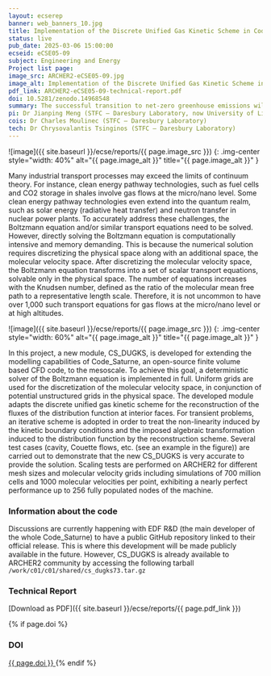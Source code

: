 ```yaml
---
layout: ecserep
banner: web_banners_10.jpg
title: Implementation of the Discrete Unified Gas Kinetic Scheme in Code_Saturne targeting Exascale 
status: live
pub_date: 2025-03-06 15:00:00
ecseid: eCSE05-09
subject: Engineering and Energy
Project list page:
image_src: ARCHER2-eCSE05-09.jpg
image_alt: Implementation of the Discrete Unified Gas Kinetic Scheme in Code_Saturne targeting Exascale 
pdf_link: ARCHER2-eCSE05-09-technical-report.pdf
doi: 10.5281/zenodo.14968548
summary: The successful transition to net-zero greenhouse emissions will rely significantly on clean-energy pathway technologies, i.e., solar energy, hydrogen fuel cells and CO2 storage. To better develop these technologies, we need to understand many flow processes happening at the mesoscale, e.g., micro gas flows in hydrogen fuel cells. This requires the development of mesoscopic codes, suitable for industrial level applications and targeted towards exascale computers. This project aimed to develop the mesoscale modelling capability of Code_Saturne, an open-source, pre-exascale-ready Computational Fluid Dynamics code. A new module was implemented in the code – the discrete unified gas kinetic scheme (DUGKS). This numerically solves the mesoscale Boltzmann equation using a Finite Volume discretisation in the physical space and a discretised molecular velocity space. The scheme is applicable for a wide range of fluid flows and beyond, e.g., phonon heat transfer and plasma.
pi: Dr Jianping Meng (STFC – Daresbury Laboratory, now University of Liverpool)
cois: Dr Charles Moulinec (STFC – Daresbury Laboratory)
tech: Dr Chrysovalantis Tsinginos (STFC – Daresbury Laboratory)
---
```




![image]({{ site.baseurl }}/ecse/reports/{{ page.image_src }})
{: .img-center style="width: 40%" alt="{{ page.image_alt }}" title="{{ page.image_alt }}" }


Many industrial transport processes may exceed the limits of continuum theory. For instance, clean
energy pathway technologies, such as fuel cells and CO2 storage in shales involve gas flows at the
micro/nano level. Some clean energy pathway technologies even extend into the quantum realm,
such as solar energy (radiative heat transfer) and neutron transfer in nuclear power plants. To
accurately address these challenges, the Boltzmann equation and/or similar transport equations need
to be solved. However, directly solving the Boltzmann equation is computationally intensive and
memory demanding. This is because the numerical solution requires discretizing the physical space
along with an additional space, the molecular velocity space. After discretizing the molecular
velocity space, the Boltzmann equation transforms into a set of scalar transport equations, solvable
only in the physical space. The number of equations increases with the Knudsen number, defined as
the ratio of the molecular mean free path to a representative length scale. Therefore, it is not
uncommon to have over 1,000 such transport equations for gas flows at the micro/nano level or at
high altitudes.


![image]({{ site.baseurl }}/ecse/reports/{{ page.image_src }})
{: .img-center style="width: 60%" alt="{{ page.image_alt }}" title="{{ page.image_alt }}" }


In this project, a new module, CS_DUGKS, is developed for extending the modelling capabilities of
Code_Saturne, an open-source finite volume based CFD code, to the mesoscale. To achieve this
goal, a deterministic solver of the Boltzmann equation is implemented in full. Uniform grids are
used for the discretization of the molecular velocity space, in conjunction of potential unstructured
grids in the physical space. The developed module adapts the discrete unified gas kinetic scheme for
the reconstruction of the fluxes of the distribution function at interior faces. For transient problems,
an iterative scheme is adopted in order to treat the non-linearity induced by the kinetic boundary
conditions and the imposed algebraic transformation induced to the distribution function by the
reconstruction scheme. Several test cases (cavity, Couette flows, etc. (see an example in the figure))
are carried out to demonstrate that the new CS_DUGKS is very accurate to provide the solution.
Scaling tests are performed on ARCHER2 for different mesh sizes and molecular velocity grids
including simulations of 700 million cells and 1000 molecular velocities per point, exhibiting a
nearly perfect performance up to 256 fully populated nodes of the machine.
 
### Information about the code
 
Discussions are currently happening with EDF R&D (the main developer of the whole Code_Saturne) to have a public GitHub repository linked to their official release. This is where this development will be made publicly available in the future. However, CS_DUGKS is already available to ARCHER2 community by accessing the following tarball `/work/c01/c01/shared/cs_dugks73.tar.gz`





### Technical Report

[Download as PDF]({{ site.baseurl }}/ecse/reports/{{ page.pdf_link }}) 


{% if page.doi  %}
### DOI
  <a href="https://doi.org/{{ page.doi }}">
     {{ page.doi }}
  </a>
{% endif %}
